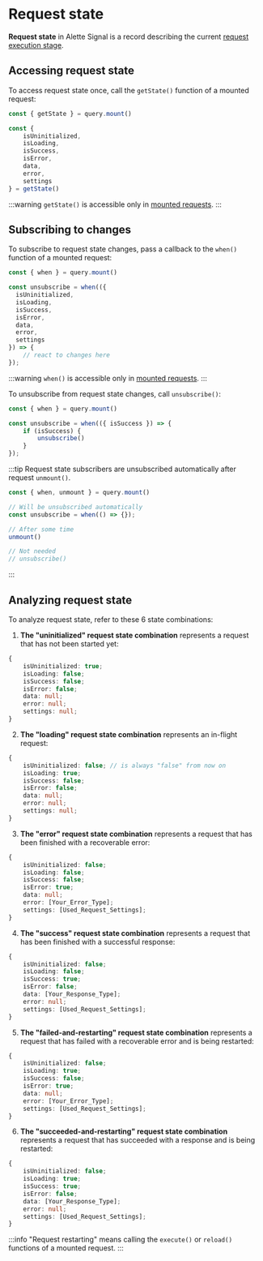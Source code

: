# Request state
**Request state** in Alette Signal is a record describing
the current [request execution stage](request-lifecycle.md).

## Accessing request state
To access request state once, call the `getState()` function
of a mounted request:
```ts
const { getState } = query.mount()

const {
    isUninitialized,
    isLoading,
    isSuccess,
    isError,
    data,
    error,
    settings    
} = getState()
```
:::warning
`getState()` is accessible only in
[mounted requests](../getting-started/request-modes.md#mounted-request-mode).
:::

## Subscribing to changes
To subscribe to request state changes, pass a callback to the `when()` function
of a mounted request:
```ts
const { when } = query.mount()

const unsubscribe = when(({ 
  isUninitialized,
  isLoading,
  isSuccess,
  isError,
  data,
  error,
  settings
}) => {
    // react to changes here
});
```
:::warning
`when()` is accessible only in
[mounted requests](../getting-started/request-modes.md#mounted-request-mode).
:::

To unsubscribe from request state changes, call `unsubscribe()`:
```ts
const { when } = query.mount()

const unsubscribe = when(({ isSuccess }) => {
    if (isSuccess) {
        unsubscribe()
    }
});
```

:::tip
Request state subscribers are unsubscribed automatically after request `unmount()`.
```ts
const { when, unmount } = query.mount()

// Will be unsubscribed automatically
const unsubscribe = when(() => {});

// After some time
unmount()

// Not needed
// unsubscribe()
```
:::

## Analyzing request state
To analyze request state, refer to these 6 state combinations:

1. **The "uninitialized" request state combination** represents a 
request that has not been started yet:
```ts
{
    isUninitialized: true;
    isLoading: false;
    isSuccess: false;
    isError: false;
    data: null;
    error: null;
    settings: null;
}
```
2. **The "loading" request state combination** represents an
   in-flight request:
```ts
{
    isUninitialized: false; // is always "false" from now on
    isLoading: true;
    isSuccess: false;
    isError: false;
    data: null;
    error: null;
    settings: null;
}
```
3. **The "error" request state combination** represents a
request that has been finished with a recoverable error:
```ts
{
    isUninitialized: false;
    isLoading: false;
    isSuccess: false;
    isError: true;
    data: null;
    error: [Your_Error_Type];
    settings: [Used_Request_Settings];
}
```
4. **The "success" request state combination** represents a
   request that has been finished with a successful response:
```ts
{
    isUninitialized: false;
    isLoading: false;
    isSuccess: true;
    isError: false;
    data: [Your_Response_Type];
    error: null;
    settings: [Used_Request_Settings];
}
```
5. **The "failed-and-restarting" request state combination** represents a
   request that has failed with a recoverable error and is being restarted:
```ts
{
    isUninitialized: false;
    isLoading: true;
    isSuccess: false;
    isError: true;
    data: null;
    error: [Your_Error_Type];
    settings: [Used_Request_Settings];
}
```
6. **The "succeeded-and-restarting" request state combination** represents a
   request that has succeeded with a response and is being restarted:
```ts
{
    isUninitialized: false;
    isLoading: true;
    isSuccess: true;
    isError: false;
    data: [Your_Response_Type];
    error: null;
    settings: [Used_Request_Settings];
}
```
:::info
"Request restarting" means calling the `execute()` or `reload()` functions of a 
mounted request.
:::